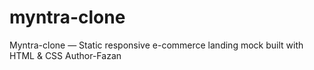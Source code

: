 # myntra-clone
Myntra-clone — Static responsive e-commerce landing mock built with HTML &amp; CSS
Author-Fazan
